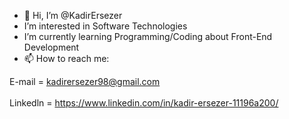 - 👋 Hi, I’m @KadirErsezer
-    I’m interested in Software Technologies 
-    I’m currently learning Programming/Coding about Front-End Development
- 📫 How to reach me:
  
E-mail =  kadirersezer98@gmail.com
  <br>
<br>
Linkedln = https://www.linkedin.com/in/kadir-ersezer-11196a200/
<!---
KadirErsezer/KadirErsezer is a ✨ special ✨ repository because its `README.md` (this file) appears on your GitHub profile.
You can click the Preview link to take a look at your changes.
--->
